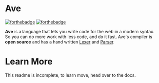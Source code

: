 # Ave
[![forthebadge](https://forthebadge.com/images/badges/made-with-javascript.svg)](https://forthebadge.com) [![forthebadge](https://forthebadge.com/images/badges/built-with-love.svg)](https://forthebadge.com)

**Ave** is a language that lets you write code for the web in a modern syntax. So you
can do more work with less code, and do it fast. Ave's compiler is **open source** and has a hand written [Lexer]([https://github.com/tiltproofRain/Ave/tree/master/src/Lexer](https://github.com/tiltproofRain/Ave/tree/master/src/Lexer)) and [Parser]([https://github.com/tiltproofRain/Ave/tree/master/src/Parser](https://github.com/tiltproofRain/Ave/tree/master/src/Parser)).

  

# Learn More
This readme is incomplete, to learn move, head over to the docs.